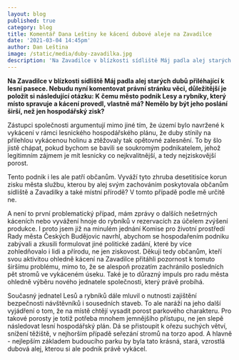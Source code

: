 ```yaml
---
layout: blog
published: true
category: blog
title: Komentář Dana Leštiny ke kácení dubové aleje na Zavadilce
date: '2021-03-04 14:45pm'
author: Dan Leština
image: /static/media/duby-zavadilka.jpg
description: 'Na Zavadilce v blízkosti sídliště Máj padla alej starých dubů přiléhající k lesní pasece. Nebudu nyní komentovat právní stránku věci, důležitější je položit si následující otázku: K čemu město podnik Lesy a rybníky, který místo spravuje a kácení provedl, vlastně má? Nemělo by být jeho poslání širší, než jen hospodářský zisk?'
---
```

**Na Zavadilce v blízkosti sídliště Máj padla alej starých dubů přiléhající k lesní pasece. Nebudu nyní komentovat právní stránku věci, důležitější je položit si následující otázku: K čemu město podnik Lesy a rybníky, který místo spravuje a kácení provedl, vlastně má? Nemělo by být jeho poslání širší, než jen hospodářský zisk?**

Zástupci společnosti argumentují mimo jiné tím, že území bylo navržené k vykácení v rámci lesnického hospodářského plánu, že duby stínily na přilehlou vykácenou holinu a ztěžovaly tak opětovné zalesnění. To by šlo jistě chápat, pokud bychom se bavili se soukromým podnikatelem, jehož legitimním zájmem je mít lesnicky co nejkvalitnější, a tedy nejziskovější porost.

Tento podnik i les ale patří občanům. Vyváží tyto zhruba desetitisíce korun zisku města službu, kterou by alej svým zachováním poskytovala občanům sídliště a Zavadilky a také místní přírodě? V tomto případě podle mě určitě ne.

A není to první problematický případ, mám zprávy o dalších nešetrných káceních nebo vyvážení hnoje do rybníků v rezervacích za účelem zvýšení produkce. I proto jsem již na minulém jednání Komise pro životní prostředí Rady města Českých Budějovic navrhl, abychom se hospodařením podniku zabývali a zkusili formulovat jiné politické zadání, které by více zohledňovalo i lidi a přírodu, ne jen ziskovost. Děkuji tedy občanům, kteří svou aktivitou ohledně kácení na Zavadilce přitáhli pozornost k tomuto širšímu problému, mimo to, že se alespoň prozatím zachránilo posledních pět stromů ve vykáceném úseku. Také je to důrazný impuls pro radu města ohledně výběru nového jednatele společnosti, který právě probíhá.

Současný jednatel Lesů a rybníků dále mluvil o nutnosti zajištění bezpečnosti návštěvníků i sousedních staveb. To ale naráží na jeho další vyjádření o tom, že na místě chtějí vysadit porost parkového charakteru. Pro takové porosty je totiž potřeba mnohem jemnějšího přístupu, ne jen slepě následovat lesní hospodářský plán. Dá se přistoupit k ořezu suchých větví, snížení těžiště, v nejhorším případě seřezání stromů na torzo apod. A hlavně - nejlepším základem budoucího parku by byla tato krásná, stará, vzrostlá dubová alej, kterou si ale podnik právě vykácel.

